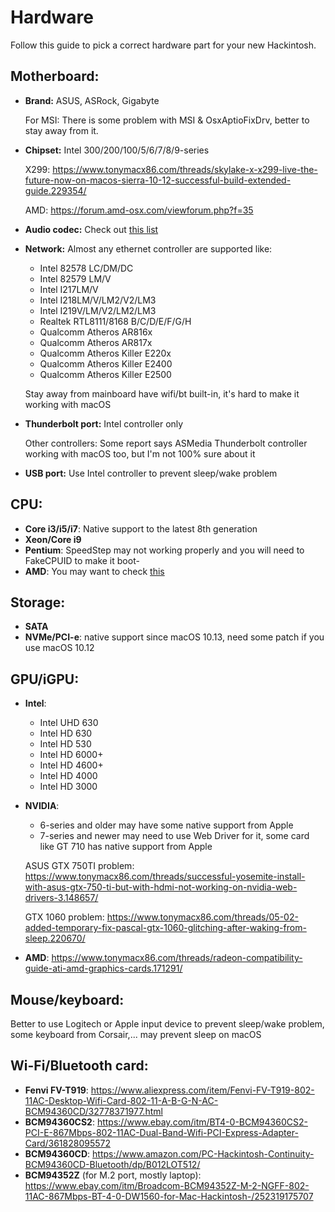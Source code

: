 # Hardware

Follow this guide to pick a correct hardware part for your new Hackintosh.

## Motherboard:

- **Brand:** ASUS, ASRock, Gigabyte

  For MSI: There is some problem with MSI & OsxAptioFixDrv, better to stay away from it.

- **Chipset:** Intel 300/200/100/5/6/7/8/9-series

  X299: https://www.tonymacx86.com/threads/skylake-x-x299-live-the-future-now-on-macos-sierra-10-12-successful-build-extended-guide.229354/

  AMD: https://forum.amd-osx.com/viewforum.php?f=35

- **Audio codec:** Check out [this list](https://github.com/vit9696/AppleALC/wiki/Supported-codecs)

- **Network:** Almost any ethernet controller are supported like: 

  - Intel 82578 LC/DM/DC
  - Intel 82579 LM/V
  - Intel I217LM/V
  - Intel I218LM/V/LM2/V2/LM3
  - Intel I219V/LM/V2/LM2/LM3
  - Realtek RTL8111/8168 B/C/D/E/F/G/H
  - Qualcomm Atheros AR816x
  - Qualcomm Atheros AR817x
  - Qualcomm Atheros Killer E220x
  - Qualcomm Atheros Killer E2400
  - Qualcomm Atheros Killer E2500

  Stay away from mainboard have wifi/bt built-in, it's hard to make it working with macOS

- **Thunderbolt port:** Intel controller only

  Other controllers: Some report says ASMedia Thunderbolt controller working with macOS too, but I'm not 100% sure about it

- **USB port:** Use Intel controller to prevent sleep/wake problem


## CPU:


- **Core i3/i5/i7**: Native support to the latest 8th generation
- **Xeon/Core i9**
- **Pentium**: SpeedStep may not working properly and you will need to FakeCPUID to make it boot-
- **AMD**: You may want to check [this](https://forum.amd-osx.com/viewforum.php?f=35)

## Storage:

- **SATA**
- **NVMe/PCI-e**: native support since macOS 10.13, need some patch if you use macOS 10.12


## GPU/iGPU:

- **Intel**:
  - Intel UHD 630
  - Intel HD 630
  - Intel HD 530
  - Intel HD 6000+
  - Intel HD 4600+
  - Intel HD 4000
  - Intel HD 3000

- **NVIDIA**:
  - 6-series and older may have some native support from Apple
  - 7-series and newer may need to use Web Driver for it, some card like GT 710 has native support from Apple

  ASUS GTX 750TI problem: https://www.tonymacx86.com/threads/successful-yosemite-install-with-asus-gtx-750-ti-but-with-hdmi-not-working-on-nvidia-web-drivers-3.148657/

  GTX 1060 problem: https://www.tonymacx86.com/threads/05-02-added-temporary-fix-pascal-gtx-1060-glitching-after-waking-from-sleep.220670/

- **AMD**: https://www.tonymacx86.com/threads/radeon-compatibility-guide-ati-amd-graphics-cards.171291/


## Mouse/keyboard:

Better to use Logitech or Apple input device to prevent sleep/wake problem, some keyboard from Corsair,... may prevent sleep on macOS

## Wi-Fi/Bluetooth card:

- **Fenvi FV-T919**: https://www.aliexpress.com/item/Fenvi-FV-T919-802-11AC-Desktop-Wifi-Card-802-11-A-B-G-N-AC-BCM94360CD/32778371977.html
- **BCM94360CS2**: https://www.ebay.com/itm/BT4-0-BCM94360CS2-PCI-E-867Mbps-802-11AC-Dual-Band-Wifi-PCI-Express-Adapter-Card/361828095572
- **BCM94360CD**: https://www.amazon.com/PC-Hackintosh-Continuity-BCM94360CD-Bluetooth/dp/B012LOT512/
- **BCM94352Z** (for M.2 port, mostly laptop): https://www.ebay.com/itm/Broadcom-BCM94352Z-M-2-NGFF-802-11AC-867Mbps-BT-4-0-DW1560-for-Mac-Hackintosh-/252319175707

